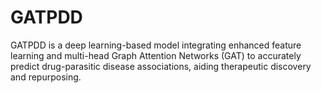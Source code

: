 # GATPDD
GATPDD is a deep learning-based model integrating enhanced feature learning and multi-head Graph Attention Networks (GAT) to accurately predict drug-parasitic disease associations, aiding therapeutic discovery and repurposing.

